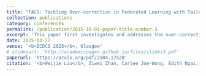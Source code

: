 ```yaml
---
title: "TACO: Tackling Over-correction in Federated Learning with Tailored Adaptive Correction"
collection: publications
category: conferences
permalink: /publication/2015-10-01-paper-title-number-3
excerpt: 'This paper first investigates and addresses the over-correction phenomenon in federated learning.'
date: 2025-03-27
venue: '<b>ICDCS 2025</b>, Glasgow'
# slidesurl: 'http://academicpages.github.io/files/slides3.pdf'
paperurl: 'https://arxiv.org/pdf/2504.17528'
citation: '<b>Weijie Liu</b>, Ziwei Zhan, Carlee Joe-Wong, Edith Ngai, Jingpu Duan, Deke Guo, Xu Chen, and Xiaoxi Zhang, <b>IEEE ICDCS 2025</b>'
---
```

